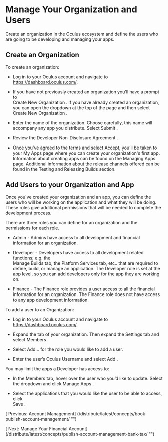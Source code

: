 
  
  
  
  
  
  
# Manage Your Organization and Users
  
   
Create an organization in the Oculus ecosystem and define the users who are going to be developing and managing your apps. 
   
   
## Create an Organization
   
To create an organization:
   
   
- Log in to your Oculus account and navigate to https://dashboard.oculus.com/.
   
- If you have not previously created an organization you’ll have a prompt to  
     Create New Organization
   . If you have already created an organization, you can open the dropdown at the top of the page and then select  
     Create New Organization
   .
   
- Enter the name of the organization. Choose carefully, this name will accompany any app you distribute. Select 
     Submit
   .
   
- Review the 
     Developer Non-Disclosure Agreement
   .
   
- Once you’ve agreed to the terms and select Accept, you’ll be taken to your My Apps page where you can create your organization's first app. Information about creating apps can be found on the Managing Apps page. Additional information about the release channels offered can be found in the Testing and Releasing Builds section.
   
   
   
   
## Add Users to your Organization and App
   
Once you've created your organization and an app, you can define the users who will be working on the application and what they will be doing. These roles give additional permissions that will be needed to complete the development process.
   
There are three roles you can define for an organization and the permissions for each role.
   
   
- 
   Admin - Admins have access to all development and financial information for an organization.
   
- 
   Developer - Developers have access to all development related functions; e.g. the  
     Manage Builds
    tab, the 
     Platform  Services
    tab, etc.. that are required to define, build, or manage an application. The Developer role is set at the app level, so you can add developers only for the app they are working on.
   
- 
   Finance - The Finance role provides a user access to all the financial information for an organization. The Finance role does not have access to any app development information. 
   
   
To add a user to an Organization:
   
   
- Log in to your Oculus account and navigate to https://dashboard.oculus.com/.
   
- Expand the tab of your organization. Then expand the 
     Settings
    tab and select 
     Members
   .
   
- Select 
     Add...
    for the role you would like to add a user.
   
- Enter the user’s Oculus Username and select 
     Add
   .
   
   
You may limit the apps a Developer has access to:
   
   
- In the 
     Members
    tab, hover over the user who you’d like to update. Select the dropdown and click 
     Manage Apps
   .
   
- Select the applications that you would like the user to be able to access, click  
     Save
   .
   
   
  
  
  
  
  
   
[
   Previous: Account Management]
(/distribute/latest/concepts/book-publish-account-management/ "")
  
  
  
   
[
   Next: Manage Your Financial Account]
(/distribute/latest/concepts/publish-account-management-bank-tax/ "")
  
  
  
  
  
  
